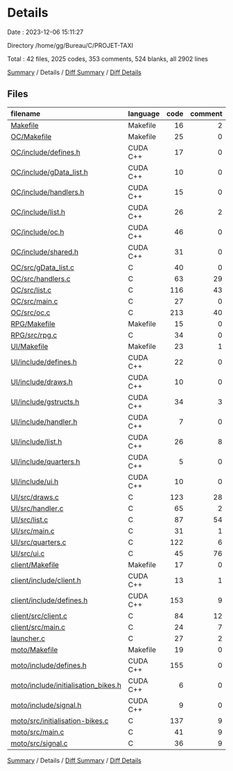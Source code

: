 # Details

Date : 2023-12-06 15:11:27

Directory /home/gg/Bureau/C/PROJET-TAXI

Total : 42 files,  2025 codes, 353 comments, 524 blanks, all 2902 lines

[Summary](results.md) / Details / [Diff Summary](diff.md) / [Diff Details](diff-details.md)

## Files
| filename | language | code | comment | blank | total |
| :--- | :--- | ---: | ---: | ---: | ---: |
| [Makefile](/Makefile) | Makefile | 16 | 2 | 5 | 23 |
| [OC/Makefile](/OC/Makefile) | Makefile | 25 | 0 | 11 | 36 |
| [OC/include/defines.h](/OC/include/defines.h) | CUDA C++ | 17 | 0 | 7 | 24 |
| [OC/include/gData_list.h](/OC/include/gData_list.h) | CUDA C++ | 10 | 0 | 6 | 16 |
| [OC/include/handlers.h](/OC/include/handlers.h) | CUDA C++ | 15 | 0 | 4 | 19 |
| [OC/include/list.h](/OC/include/list.h) | CUDA C++ | 26 | 2 | 6 | 34 |
| [OC/include/oc.h](/OC/include/oc.h) | CUDA C++ | 46 | 0 | 11 | 57 |
| [OC/include/shared.h](/OC/include/shared.h) | CUDA C++ | 31 | 0 | 9 | 40 |
| [OC/src/gData_list.c](/OC/src/gData_list.c) | C | 40 | 0 | 17 | 57 |
| [OC/src/handlers.c](/OC/src/handlers.c) | C | 63 | 29 | 21 | 113 |
| [OC/src/list.c](/OC/src/list.c) | C | 116 | 43 | 38 | 197 |
| [OC/src/main.c](/OC/src/main.c) | C | 27 | 0 | 11 | 38 |
| [OC/src/oc.c](/OC/src/oc.c) | C | 213 | 40 | 67 | 320 |
| [RPG/Makefile](/RPG/Makefile) | Makefile | 15 | 0 | 7 | 22 |
| [RPG/src/rpg.c](/RPG/src/rpg.c) | C | 34 | 0 | 7 | 41 |
| [UI/Makefile](/UI/Makefile) | Makefile | 23 | 1 | 12 | 36 |
| [UI/include/defines.h](/UI/include/defines.h) | CUDA C++ | 22 | 0 | 10 | 32 |
| [UI/include/draws.h](/UI/include/draws.h) | CUDA C++ | 10 | 0 | 4 | 14 |
| [UI/include/gstructs.h](/UI/include/gstructs.h) | CUDA C++ | 34 | 3 | 10 | 47 |
| [UI/include/handler.h](/UI/include/handler.h) | CUDA C++ | 7 | 0 | 3 | 10 |
| [UI/include/list.h](/UI/include/list.h) | CUDA C++ | 26 | 8 | 13 | 47 |
| [UI/include/quarters.h](/UI/include/quarters.h) | CUDA C++ | 5 | 0 | 3 | 8 |
| [UI/include/ui.h](/UI/include/ui.h) | CUDA C++ | 10 | 0 | 4 | 14 |
| [UI/src/draws.c](/UI/src/draws.c) | C | 123 | 28 | 34 | 185 |
| [UI/src/handler.c](/UI/src/handler.c) | C | 65 | 2 | 14 | 81 |
| [UI/src/list.c](/UI/src/list.c) | C | 87 | 54 | 29 | 170 |
| [UI/src/main.c](/UI/src/main.c) | C | 31 | 1 | 9 | 41 |
| [UI/src/quarters.c](/UI/src/quarters.c) | C | 122 | 6 | 24 | 152 |
| [UI/src/ui.c](/UI/src/ui.c) | C | 45 | 76 | 13 | 134 |
| [client/Makefile](/client/Makefile) | Makefile | 17 | 0 | 8 | 25 |
| [client/include/client.h](/client/include/client.h) | CUDA C++ | 13 | 1 | 3 | 17 |
| [client/include/defines.h](/client/include/defines.h) | CUDA C++ | 153 | 9 | 6 | 168 |
| [client/src/client.c](/client/src/client.c) | C | 84 | 12 | 17 | 113 |
| [client/src/main.c](/client/src/main.c) | C | 24 | 7 | 14 | 45 |
| [launcher.c](/launcher.c) | C | 27 | 2 | 5 | 34 |
| [moto/Makefile](/moto/Makefile) | Makefile | 19 | 0 | 9 | 28 |
| [moto/include/defines.h](/moto/include/defines.h) | CUDA C++ | 155 | 0 | 7 | 162 |
| [moto/include/initialisation_bikes.h](/moto/include/initialisation_bikes.h) | CUDA C++ | 6 | 0 | 2 | 8 |
| [moto/include/signal.h](/moto/include/signal.h) | CUDA C++ | 9 | 0 | 2 | 11 |
| [moto/src/initialisation-bikes.c](/moto/src/initialisation-bikes.c) | C | 137 | 9 | 12 | 158 |
| [moto/src/main.c](/moto/src/main.c) | C | 41 | 9 | 18 | 68 |
| [moto/src/signal.c](/moto/src/signal.c) | C | 36 | 9 | 12 | 57 |

[Summary](results.md) / Details / [Diff Summary](diff.md) / [Diff Details](diff-details.md)
